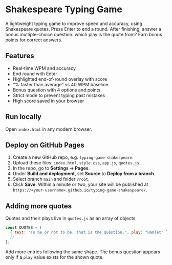 # Shakespeare Typing Game

A lightweight typing game to improve speed and accuracy, using Shakespeare quotes. Press Enter to end a round. After finishing, answer a bonus multiple-choice question: which play is the quote from? Earn bonus points for correct answers.

## Features
- Real-time WPM and accuracy
- End round with Enter
- Highlighted end-of-round overlay with score
- “% faster than average” vs 40 WPM baseline
- Bonus question with 4 options and points
- Strict mode to prevent typing past mistakes
- High score saved in your browser

## Run locally
Open `index.html` in any modern browser.

## Deploy on GitHub Pages
1. Create a new GitHub repo, e.g. `typing-game-shakespeare`.
2. Upload these files: `index.html`, `style.css`, `app.js`, `quotes.js`.
3. In the repo, go to **Settings → Pages**.
4. Under **Build and deployment**, set **Source** to **Deploy from a branch**.
5. Select branch `main` and folder `/root`.
6. Click **Save**. Within a minute or two, your site will be published at `https://<your-username>.github.io/typing-game-shakespeare/`.

## Adding more quotes
Quotes and their plays live in `quotes.js` as an array of objects:

```js
const QUOTES = [
  { text: "To be or not to be, that is the question.", play: "Hamlet" },
  // ...
];
```

Add more entries following the same shape. The bonus question appears only if a `play` value exists for the shown quote.

